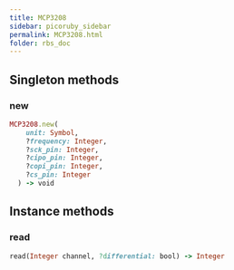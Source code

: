 ```yaml
---
title: MCP3208
sidebar: picoruby_sidebar
permalink: MCP3208.html
folder: rbs_doc
---
```

## Singleton methods
### new

```ruby
MCP3208.new(
    unit: Symbol,
    ?frequency: Integer,
    ?sck_pin: Integer,
    ?cipo_pin: Integer,
    ?copi_pin: Integer,
    ?cs_pin: Integer
  ) -> void
```
## Instance methods
### read

```ruby
read(Integer channel, ?differential: bool) -> Integer
```
